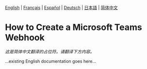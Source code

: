 [English](../en/TeamsWebhook.md) | [Français](../fr/TeamsWebhook.md) | [Español](../es/TeamsWebhook.md) | [Deutsch](../de/TeamsWebhook.md) | [日本語](../ja/TeamsWebhook.md) | [简体中文](../zh/TeamsWebhook.md)

# How to Create a Microsoft Teams Webhook

*这是简体中文翻译的占位符。请翻译下方内容。*

...existing English documentation goes here...
